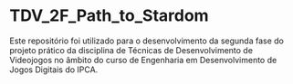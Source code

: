 # TDV_2F_Path_to_Stardom
Este repositório foi utilizado para o desenvolvimento da segunda fase do projeto prático da disciplina de Técnicas de Desenvolvimento de Videojogos no âmbito do curso de Engenharia em Desenvolvimento de Jogos Digitais do IPCA.
